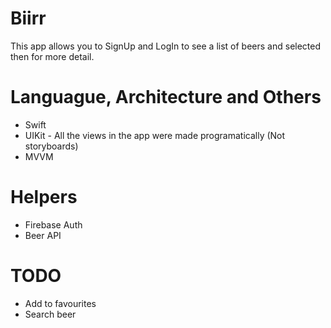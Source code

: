 # Biirr

This app allows you to SignUp and LogIn to see a list of beers and selected then for more detail.

# Languague, Architecture and Others

- Swift
- UIKit - All the views in the app were made programatically (Not storyboards)
- MVVM
 
 # Helpers
 
 - Firebase Auth
 - Beer API

# TODO

- Add to favourites
- Search beer
